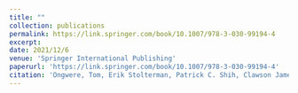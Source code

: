 ```yaml
---
title: ""
collection: publications
permalink: https://link.springer.com/book/10.1007/978-3-030-99194-4
excerpt: 
date: 2021/12/6
venue: 'Springer International Publishing'
paperurl: 'https://link.springer.com/book/10.1007/978-3-030-99194-4'
citation: 'Ongwere, Tom, Erik Stolterman, Patrick C. Shih, Clawson James, and Kay Connelly. "Translating a DC 3 Model into a Conceptual Tool (DCCs Ecosystem): A Case Study with a Design Team." In International Conference on Pervasive Computing Technologies for Healthcare, pp. 381-397. Cham: Springer International Publishing, 2021.'
---
```



